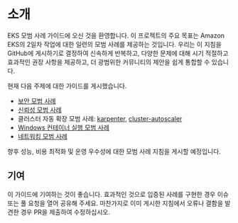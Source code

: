 # 소개
EKS 모범 사례 가이드에 오신 것을 환영합니다. 이 프로젝트의 주요 목표는 Amazon EKS의 2일차 작업에 대한 일련의 모범 사례를 제공하는 것입니다. 우리는 이 지침을 GitHub에 게시하기로 결정하여 신속하게 반복하고, 다양한 문제에 대해 시기 적절하고 효과적인 권장 사항을 제공하고, 더 광범위한 커뮤니티의 제안을 쉽게 통합할 수 있습니다.

현재 다음 주제에 대한 가이드를 게시했습니다.

* [보안 모범 사례](security/docs/)
* [신뢰성 모범 사례](reliability/docs/)
* 클러스터 자동 확장 모범 사례: [karpenter](karpenter/), [cluster-autoscaler](cluster-autoscaling/)
* [Windows 컨테이너 실행 모범 사례](windows/docs/ami/)
* [네트워킹 모범 사례](networking/index/)

향후 성능, 비용 최적화 및 운영 우수성에 대한 모범 사례 지침을 게시할 예정입니다.

## 기여
이 가이드에 기여하는 것이 좋습니다. 효과적인 것으로 입증된 사례를 구현한 경우 이슈 또는 풀 요청을 열어 공유해 주세요. 마찬가지로 이미 게시한 지침에서 오류나 결함을 발견한 경우 PR을 제출하여 수정하십시오.